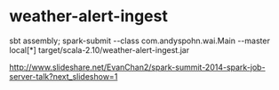 weather-alert-ingest
====================

sbt assembly; spark-submit --class com.andyspohn.wai.Main --master local[*] target/scala-2.10/weather-alert-ingest.jar

http://www.slideshare.net/EvanChan2/spark-summit-2014-spark-job-server-talk?next_slideshow=1
